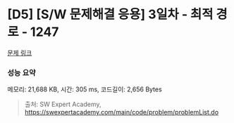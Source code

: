 # [D5] [S/W 문제해결 응용] 3일차 - 최적 경로 - 1247 

[문제 링크](https://swexpertacademy.com/main/code/problem/problemDetail.do?contestProbId=AV15OZ4qAPICFAYD) 

### 성능 요약

메모리: 21,688 KB, 시간: 305 ms, 코드길이: 2,656 Bytes



> 출처: SW Expert Academy, https://swexpertacademy.com/main/code/problem/problemList.do